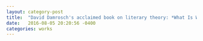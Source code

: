 ```yaml
---
layout: category-post
title:  "David Damrosch's acclaimed book on literary theory: *What Is World Literature?*"
date:   2016-08-05 20:20:56 -0400
categories: works
---
```

